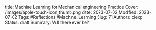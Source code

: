 title: Machine Learning for Mechanical engineering Practice
Cover: /images/apple-touch-icon_thumb.png
date: 2023-07-02
Modified: 2023-07-02
Tags: #Reflections #Machine_Learning
Slug: 71
Authors: clexp
Status: draft
Summary: Will there ever be?
